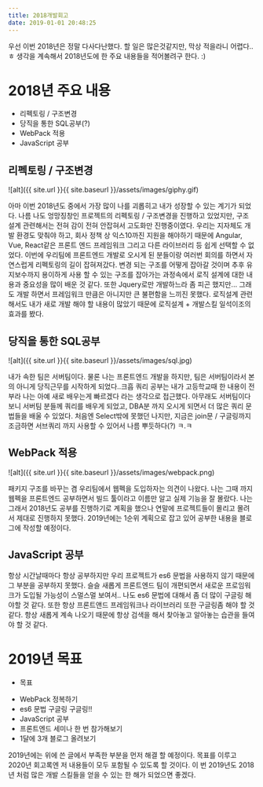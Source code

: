 ```yaml
---
title: 2018개발회고
date: 2019-01-01 20:48:25
---
```

우선 이번 2018년은 정말 다사다난했다. 할 일은 많은것같지만, 막상 적을라니 어렵다..ㅎ
생각을 계속해서 2018년도에 한 주요 내용들을 적어볼려구 한다. :)
<!-- more -->
# 2018년 주요 내용
 - 리펙토링 / 구조변경
 - 당직을 통한 SQL공부(?)
 - WebPack 적용
 - JavaScript 공부

## 리펙토링 / 구조변경
<!-- ![리펙토링](giphy.gif) -->
![alt]({{ site.url }}{{ site.baseurl }}/assets/images/giphy.gif)

아마 이번 2018년도 중에서 가장 많이 나를 괴롭히고 내가 성장할 수 있는 계기가 되었다.
나름 나도 엉망징창인 프로젝트의 리펙토링 / 구조변경을 진행하고 있었지만,
구조 설계 관련해서는 전혀 감이 전혀 안잡혀서 고도화만 진행중이였다.
우리는 지자체도 개발 환경도 맞춰야 하고, 회사 정책 상 익스10까진 지원을 해야하기 때문에 
Angular, Vue, React같은 프론트 엔드 프레임워크 그리고 다른 라이브러리 등 쉽게 선택할 수 없었다.
이번에 우리팀에 프론트엔드 개발로 오시게 된 분들이랑 여러번 회의를 하면서 자연스럽게 리펙토링의 길이 잡혀져갔다.
변경 되는 구조를 어떻게 잡아갈 것이며 추후 유지보수까지 용이하게 사용 할 수 있는 구조를 잡아가는
과정속에서 로직 설계에 대한 내용과 중요성을 많이 배운 것 같다.
또한 Jquery로만 개발하느라 좀 피곤 했지만... 그래도 개발 하면서 프레임워크 만큼은 아니지만
큰 불편함을 느끼진 못했다. 로직설계 관련해서도 내가 새로 개발 해야 할 내용이 많았기 때문에 
로직설계 + 개발스킬 일석이조의 효과를 봤다.

## 당직을 통한 SQL공부
<!-- ![쿼리](sql.jpg) -->
![alt]({{ site.url }}{{ site.baseurl }}/assets/images/sql.jpg)

내가 속한 팀은 서버팀이다. 물론 나는 프론트엔드 개발을 하지만, 팀은 서버팀이라서 본의 아니게 당직근무를 시작하게 되었다..크흡
쿼리 공부는 내가 고등학교때 한 내용이 전부라 나는 아예 새로 배우는게 빠르겠다 라는 생각으로 접근했다.
아무래도 서버팀이다 보니 서버팀 분들께 쿼리를 배우게 되었고, DBA분 까지 오시게 되면서 더 많은 쿼리 문법들을 배울 수 있었다.
처음엔 Select밖에 못했던 나지만, 지금은 join문 / 구글링까지 조금하면 서브쿼리 까지 사용할 수 있어서 나름 뿌듯하다(?) ㅋ.ㅋ

## WebPack 적용
<!-- ![웹펙](webpack.png) -->
![alt]({{ site.url }}{{ site.baseurl }}/assets/images/webpack.png)

패키지 구조를 바꾸는 겸 우리팀에서 웹펙을 도입하자는 의견이 나왔다.
나는 그때 까지 웹펙을 프론트엔드 공부하면서 빌드 툴이라고 이름만 알고 실제 기능을 잘 몰랐다.
나는 그래서 2018년도 공부를 진행하기로 계획을 했으나 연말에 프로젝트들이 몰리고 몰려서
제대로 진행하지 못했다. 2019년에는 1순위 계획으로 잡고 있어 공부한 내용을 블로그에 작성할 예정이다.

## JavaScript 공부
항상 시간날때마다 항상 공부하지만 우리 프로젝트가 es6 문법을 사용하지 않기 때문에
그 부분을 공부하지 못했다. 슬슬 새롭게 프론트엔드 팀이 개편되면서 새로운 프로임워크가 도입될
가능성이 스멀스멀 보여서.. 나도 es6 문법에 대해서 좀 더 많이 구글링 해야할 것 같다.
또한 항상 프론트앤드 프레임워크나 라이브러리 또한 구글링좀 해야 할 것 같다.
항상 새롭게 계속 나오기 때문에 항상 검색을 해서 찾아놓고 알아놓는 습관을 들여야 할 것 같다.

# 2019년 목표
* 목표
 - WebPack 정복하기
 - es6 문법 구글링 구글링!!
 - JavaScript 공부
 - 프론트엔드 세미나 한 번 참가해보기
 - 1달에 3개 블로그 올려보기

2019년에는 위에 쓴 글에서 부족한 부분을 먼저 해결 할 예정이다.
목표를 이루고 2020년 회고록엔 저 내용들이 모두 포함될 수 있도록 할 것이다.
이 번 2019년도 2018년 처럼 많은 개발 스킬들을 얻을 수 있는 한 해가 되었으면 좋겠다.